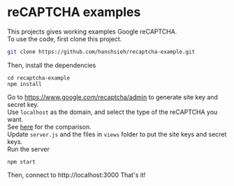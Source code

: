 # reCAPTCHA examples
This projects gives working examples Google reCAPTCHA.  
To use the code, first clone this project.
```bash
git clone https://github.com/hanshsieh/recaptcha-example.git
```
Then, install the dependencies
```
cd recaptcha-example
npm install
```
Go to https://www.google.com/recaptcha/admin to generate site key and secret key.  
Use `localhost` as the domain, and select the type of the reCAPTCHA you want.  
See [here](https://developers.google.com/recaptcha/docs/versions) for the comparison.  
Update `server.js` and the files in `views` folder to put the site keys and secret keys.  
Run the server
```
npm start
```
Then, connect to http://localhost:3000
That's it!
